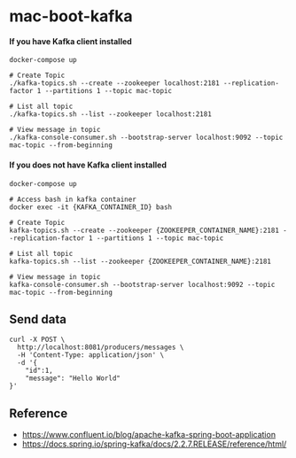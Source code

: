 # mac-boot-kafka

#### If you have Kafka client installed
```
docker-compose up

# Create Topic
./kafka-topics.sh --create --zookeeper localhost:2181 --replication-factor 1 --partitions 1 --topic mac-topic

# List all topic
./kafka-topics.sh --list --zookeeper localhost:2181

# View message in topic
./kafka-console-consumer.sh --bootstrap-server localhost:9092 --topic mac-topic --from-beginning

```

#### If you does not have Kafka client installed
```
docker-compose up

# Access bash in kafka container 
docker exec -it {KAFKA_CONTAINER_ID} bash

# Create Topic
kafka-topics.sh --create --zookeeper {ZOOKEEPER_CONTAINER_NAME}:2181 --replication-factor 1 --partitions 1 --topic mac-topic

# List all topic
kafka-topics.sh --list --zookeeper {ZOOKEEPER_CONTAINER_NAME}:2181

# View message in topic
kafka-console-consumer.sh --bootstrap-server localhost:9092 --topic mac-topic --from-beginning

```

## Send data 

```
curl -X POST \
  http://localhost:8081/producers/messages \
  -H 'Content-Type: application/json' \
  -d '{
	"id":1,
	"message": "Hello World"
}'
```

## Reference 

* https://www.confluent.io/blog/apache-kafka-spring-boot-application
* https://docs.spring.io/spring-kafka/docs/2.2.7.RELEASE/reference/html/
